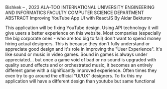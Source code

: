 Bishkek – , 2023
ALA-TOO INTERNATIONAL UNIVERSITY
ENGINEERING AND INFORMATICS FACULTY
COMPUTER SCIENCE DEPARTMENT
ABSTRACT
Improving YouTube App UI with ReactJS
 By Aidar Bekturov


This application will be fixing YouTube design. Using API technology it will give users a better experience on this website. Most companies (especially the big corporate ones - who are too big to fail) don't want to spend money hiring actual designers. This is because they don't fully understand or appreciate good design and it's role in improving the "User Experience". It's like sound or music in video games. Sound in games is always under appreciated... but once a game void of bad or no sound is upgraded with quality sound effects and or orchestrated music, it becomes an entirely different game with a significantly improved experience. Often times they even try to go around the official "UI/UX" designers. To fix this my application will have a different design than youtube but same functional 